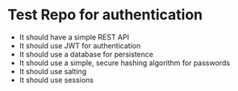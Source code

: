 # Test Repo for authentication

- It should have a simple REST API
- It should use JWT for authentication
- It should use a database for persistence
- It should use a simple, secure hashing algorithm for passwords
- It should use salting
- It should use sessions
